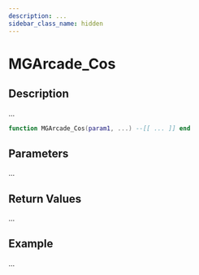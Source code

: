 ```yaml
---
description: ...
sidebar_class_name: hidden
---
```


# MGArcade_Cos

## Description

...

```lua
function MGArcade_Cos(param1, ...) --[[ ... ]] end
```

## Parameters

...

## Return Values

...

## Example

...

